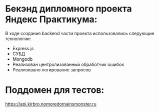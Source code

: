# Бекэнд дипломного проекта Яндекс Практикума: 
В ходе создания backend части проекта использовались следующие технологии:
- Express.js 
- СУБД 
- Mongodb 
- Реализован центролизованный обработчик ошибок 
- Реализовано логирование запросов

# Поддомен для тестов:
https://api.kirbro.nomoredomainsmonster.ru
